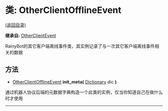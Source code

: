 # 类: OtherClientOfflineEvent  
[(返回目录)](README.md)  
  
**继承自:** [OtherClientEvent](OtherClientEvent.md)  
  
RainyBot的其它客户端离线事件类，其实例记录了与一次其它客户端离线事件相关的数据  
  
## 方法 
  
- [OtherClientOfflineEvent](OtherClientOfflineEvent.md) **init_meta(** [Dictionary](https://docs.godotengine.org/en/latest/classes/class_dictionary.html) dic **)**  
  
通过机器人协议后端的元数据字典构造一个此类的实例，仅当你知道自己在做什么时才使用  
  
---  
  

